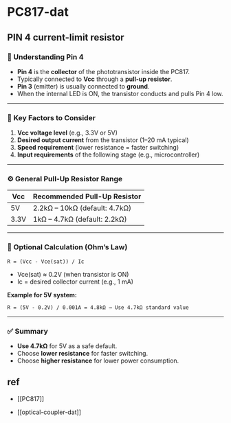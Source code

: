 
# PC817-dat




## PIN 4 current-limit resistor 

### 🔌 Understanding Pin 4
- **Pin 4** is the **collector** of the phototransistor inside the PC817.
- Typically connected to **Vcc** through a **pull-up resistor**.
- **Pin 3** (emitter) is usually connected to **ground**.
- When the internal LED is ON, the transistor conducts and pulls Pin 4 low.

---

### 📐 Key Factors to Consider
1. **Vcc voltage level** (e.g., 3.3V or 5V)
2. **Desired output current** from the transistor (1–20 mA typical)
3. **Speed requirement** (lower resistance = faster switching)
4. **Input requirements** of the following stage (e.g., microcontroller)

---

### ⚙️ General Pull-Up Resistor Range
| Vcc  | Recommended Pull-Up Resistor |
|------|------------------------------|
| 5V   | 2.2kΩ – 10kΩ (default: 4.7kΩ) |
| 3.3V | 1kΩ – 4.7kΩ (default: 2.2kΩ)  |

---

### 🧮 Optional Calculation (Ohm’s Law)

```text
R = (Vcc - Vce(sat)) / Ic
```

- Vce(sat) ≈ 0.2V (when transistor is ON)
- Ic = desired collector current (e.g., 1 mA)

**Example for 5V system:**

```text
R = (5V - 0.2V) / 0.001A = 4.8kΩ → Use 4.7kΩ standard value
```

---

### ✅ Summary
- **Use 4.7kΩ** for 5V as a safe default.
- Choose **lower resistance** for faster switching.
- Choose **higher resistance** for lower power consumption.



## ref 

- [[PC817]]

- [[optical-coupler-dat]]